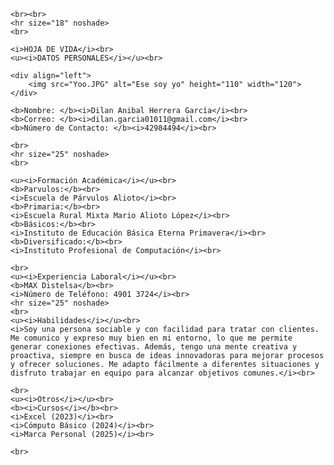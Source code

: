 <html>
<head>
    <title>Hoja de Vida</title>
</head>
<body>

    <br><br>
    <hr size="18" noshade>
    <br>
    
    <i>HOJA DE VIDA</i><br>
    <u><i>DATOS PERSONALES</i></u><br>
    
    <div align="left">
        <img src="Yoo.JPG" alt="Ese soy yo" height="110" width="120">
    </div>
    
    <b>Nombre: </b><i>Dilan Anibal Herrera García</i><br>
    <b>Correo: </b><i>dilan.garcia01011@gmail.com</i><br>
    <b>Número de Contacto: </b><i>42984494</i><br>
    
    <br>
    <hr size="25" noshade>
    <br>
    
    <u><i>Formación Académica</i></u><br>
    <b>Parvulos:</b><br>
    <i>Escuela de Párvulos Alioto</i><br>
    <b>Primaria:</b><br>
    <i>Escuela Rural Mixta Mario Alioto López</i><br>
    <b>Básicos:</b><br>
    <i>Instituto de Educación Básica Eterna Primavera</i><br>
    <b>Diversificado:</b><br>
    <i>Instituto Profesional de Computación</i><br>
    
    <br>
    <u><i>Experiencia Laboral</i></u><br>
    <b>MAX Distelsa</b><br>
    <i>Número de Teléfono: 4901 3724</i><br>
    <hr size="25" noshade>
    <br>
    <u><i>Habilidades</i></u><br>
    <i>Soy una persona sociable y con facilidad para tratar con clientes. Me comunico y expreso muy bien en mi entorno, lo que me permite generar conexiones efectivas. Además, tengo una mente creativa y proactiva, siempre en busca de ideas innovadoras para mejorar procesos y ofrecer soluciones. Me adapto fácilmente a diferentes situaciones y disfruto trabajar en equipo para alcanzar objetivos comunes.</i><br>
    
    <br>
    <u><i>Otros</i></u><br>
    <b><i>Cursos</i></b><br>
    <i>Excel (2023)</i><br>
    <i>Cómputo Básico (2024)</i><br>
    <i>Marca Personal (2025)</i><br>
    
    <br>

</body>
</html>
